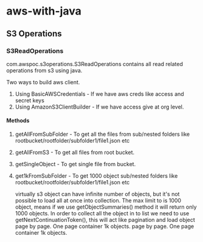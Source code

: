 # aws-with-java

## S3 Operations

### S3ReadOperations

com.awspoc.s3operations.S3ReadOperations contains all read related operations from s3 using java.

Two ways to build aws client. 

1) Using BasicAWSCredentials - If we have aws creds like access and secret keys
2) Using AmazonS3ClientBuilder - If we have access give at org level.

#### Methods 

1) getAllFromSubFolder - To get all the files from sub/nested folders like rootbucket/rootfolder/subfolder1/file1.json etc
2) getAllFromS3 - To get all files from root bucket.
3) getSingleObject - To get single file from bucket.
4) get1kFromSubFolder - To get 1000 object sub/nested folders like rootbucket/rootfolder/subfolder1/file1.json etc

	 virtually s3 object can have infinite number of objects, but it's not
	 possible to load all at once into collection. The max limit to is 1000
	 object, means if we use getObjectSummaries() method it will return only 1000
	 objects. In order to collect all the object in to list we need to use
	 getNextContinuationToken(), this will act like pagination and load object
	 page by page. One page container 1k objects.
	 page by page. One page container 1k objects.

